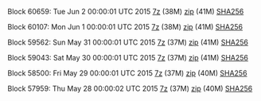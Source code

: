 Block 60659: Tue Jun  2 00:00:01 UTC 2015 [7z](https://transfer.sh/5sLRc/bootstrap.dat.20150602.7z) (38M) [zip](https://transfer.sh/mwipz/bootstrap.dat.20150602.zip) (41M) [SHA256](https://transfer.sh/R5Mlq/sha256.txt)

Block 60107: Mon Jun  1 00:00:01 UTC 2015 [7z](https://transfer.sh/uuTes/bootstrap.dat.20150601.7z) (38M) [zip](https://transfer.sh/YZ7ME/bootstrap.dat.20150601.zip) (41M) [SHA256](https://transfer.sh/Ki1VU/sha256.txt)

Block 59562: Sun May 31 00:00:01 UTC 2015 [7z](https://transfer.sh/MoZSe/bootstrap.dat.20150531.7z) (37M) [zip](https://transfer.sh/MbEEc/bootstrap.dat.20150531.zip) (41M) [SHA256](https://transfer.sh/1awYdN/sha256.txt)

Block 59043: Sat May 30 00:00:01 UTC 2015 [7z](https://transfer.sh/15N1Do/bootstrap.dat.20150530.7z) (37M) [zip](https://transfer.sh/QzqBP/bootstrap.dat.20150530.zip) (41M) [SHA256](https://transfer.sh/YTMV0/sha256.txt)

Block 58500: Fri May 29 00:00:01 UTC 2015 [7z](https://transfer.sh/KKcwS/bootstrap.dat.20150529.7z) (37M) [zip](https://transfer.sh/RBQEi/bootstrap.dat.20150529.zip) (40M) [SHA256](https://transfer.sh/6y3Sq/sha256.txt)

Block 57959: Thu May 28 00:00:02 UTC 2015 [7z](https://transfer.sh/1gFTI2/bootstrap.dat.20150528.7z) (37M) [zip](https://transfer.sh/1eN4xM/bootstrap.dat.20150528.zip) (40M) [SHA256](https://transfer.sh/wc9cZ/sha256.txt)
